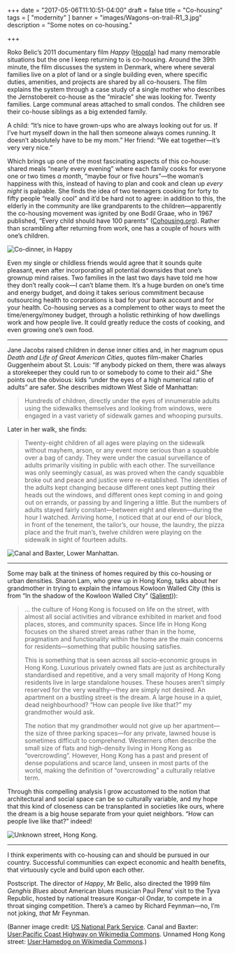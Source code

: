 +++
date = "2017-05-06T11:10:51-04:00"
draft = false
title = "Co-housing"
tags = [ "modernity" ]
banner = "images/Wagons-on-trail-R1_3.jpg"
description = "Some notes on co-housing."

+++

Roko Belic’s 2011 documentary film <cite>Happy</cite> ([Hoopla](https://www.hoopladigital.com/title/11165554)) had many memorable situations but the one I keep returning to is co-housing. Around the 39th minute, the film discusses the system in Denmark, where where several families live on a plot of land or a single building even, where specific duties, amenities, and projects are shared by all co-housers. The film explains the system through a case study of a single mother who describes the Jernstobereit co-house as the “miracle” she was looking for. Twenty families. Large communal areas attached to small condos. The children see their co-house siblings as a big extended family.

A child: “It’s nice to have grown-ups who are always looking out for us. If I’ve hurt myself down in the hall then someone always comes running. It doesn’t absolutely have to be my mom.” Her friend: “We eat together—it’s very very nice.”

Which brings up one of the most fascinating aspects of this co-house: shared meals “nearly every evening” where each family cooks for everyone one or two times *a month*, “maybe four or five hours”—the woman’s happiness with this, instead of having to plan and cook and clean up *every night* is palpable. She finds the idea of two teenagers cooking for forty to fifty people “really cool” and it’d be hard not to agree: in addition to this, the elderly in the community are like grandparents to the children—apparently the co-housing movement was ignited by one Bodil Graae, who in 1967 published, “Every child should have 100 parents” ([Cohousing.org](http://www.cohousing.org/node/1537)). Rather than scrambling after returning from work, one has a couple of hours with one’s children.

![Co-dinner, in *Happy*](co-housing.jpg)

Even my single or childless friends would agree that it sounds quite pleasant, even after incorporating all potential downsides that one’s grownup mind raises. Two families in the last two days have told me how they don’t really cook—I can’t blame them. It’s a huge burden on one’s time and energy budget, and doing it takes serious commitment because outsourcing health to corporations is bad for your bank account and for your health. Co-housing serves as a complement to other ways to meet the time/energy/money budget, through a holistic rethinking of how dwellings work and how people live. It could greatly reduce the costs of cooking, and even growing one’s own food.

---

Jane Jacobs raised children in dense inner cities and, in her magnum opus <cite>Death and Life of Great American Cities</cite>, quotes film-maker Charles Guggenheim about St. Louis: “If anybody picked on them, there was always a storekeeper they could run to or somebody to come to their aid.” She points out the obvious: kids “under the eyes of a high numerical ratio of adults” are safer. She describes midtown West Side of Manhattan:

> Hundreds of children, directly under the eyes of innumerable adults using the sidewalks themselves and looking from windows, were engaged in a vast variety of sidewalk games and whooping pursuits.

Later in her walk, she finds:

> Twenty-eight children of all ages were playing on the sidewalk without mayhem, arson, or any event more serious than a squabble over a bag of candy. They were under the casual surveillance of adults primarily visiting in public with each other. The surveillance was only seemingly casual, as was proved when the candy squabble broke out and peace and justice were re-established. The identities of the adults kept changing because different ones kept putting their heads out the windows, and different ones kept coming in and going out on errands, or passing by and lingering a little. But the numbers of adults stayed fairly constant—between eight and eleven—during the hour I watched. Arriving home, I noticed that at our end of our block, in front of the tenement, the tailor’s, our house, the laundry, the pizza place and the fruit man’s, twelve children were playing on the sidewalk in sight of fourteen adults.

![Canal and Baxter, Lower Manhattan.](Canal_St-Baxter_St.JPG)

---

Some may balk at the tininess of homes required by this co-housing or urban densities. Sharon Lam, who grew up in Hong Kong, talks about her grandmother in trying to explain the infamous Kowloon Walled City (this is from “In the shadow of the Kowloon Walled City” ([Salient](http://salient.org.nz/2015/09/in-the-shadow-of-the-kowloon-walled-city/))):

> … the culture of Hong Kong is focused on life on the street, with almost all social activities and vibrance exhibited in market and food places, stores, and community spaces. Since life in Hong Kong focuses on the shared street areas rather than in the home, pragmatism and functionality within the home are the main concerns for residents—something that public housing satisfies.
> 
> This is something that is seen across all socio-economic groups in Hong Kong. Luxurious privately owned flats are just as architecturally standardised and repetitive, and a very small majority of Hong Kong residents live in large standalone houses. These houses aren’t simply reserved for the very wealthy—they are simply not desired. An apartment on a bustling street is the dream. A large house in a quiet, dead neighbourhood? “How can people live like that?” my grandmother would ask.
> 
> The notion that my grandmother would not give up her apartment—the size of three parking spaces—for any private, lawned house is sometimes difficult to comprehend. Westerners often describe the small size of flats and high-density living in Hong Kong as “overcrowding”. However, Hong Kong has a past and present of dense populations and scarce land, unseen in most parts of the world, making the definition of “overcrowding” a culturally relative term.

Through this compelling analysis I grow accustomed to the notion that architectural and social space can be so culturally variable, and my hope that this kind of closeness can be transplanted in societies like ours, where the dream is a big house separate from your quiet neighbors. “How can people live like that?” indeed!

![Unknown street, Hong Kong.](Crowd_in_HK.JPG)

---

I think experiments with co-housing can and should be pursued in our country. Successful communities can expect economic and health benefits, that virtuously cycle and build upon each other.

Postscript. The director of *Happy*, Mr Belic, also directed the 1999 film <cite>Genghis Blues</cite> about American blues musician Paul Pena’ visit to the Tyva Republic, hosted by national treasure Kongar-ol Ondar, to compete in a throat singing competition. There’s a cameo by Richard Feynman—no, I’m not joking, *that* Mr Feynman.

(Banner image credit: [US National Park Service](https://www.nps.gov/ciro/learn/historyculture/index.htm). Canal and Baxter: [User:Pacific Coast Highway on Wikimedia Commons](https://commons.wikimedia.org/wiki/File:Canal_St-Baxter_St.JPG). Unnamed Hong Kong street: [User:Hamedog on Wikimedia Commons](https://commons.wikimedia.org/wiki/File:Crowd_in_HK.JPG).)